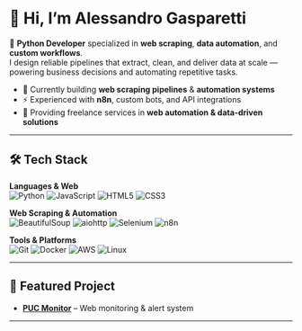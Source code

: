 # 👋 Hi, I’m Alessandro Gasparetti  

🚀 **Python Developer** specialized in **web scraping**, **data automation**, and **custom workflows**.  
I design reliable pipelines that extract, clean, and deliver data at scale — powering business decisions and automating repetitive tasks.  

- 🔭 Currently building **web scraping pipelines** & **automation systems**  
- ⚡ Experienced with **n8n**, custom bots, and API integrations  
- 💼 Providing freelance services in **web automation & data-driven solutions**  

---

## 🛠 Tech Stack  

**Languages & Web**  
![Python](https://img.shields.io/badge/-Python-3776AB?logo=python&logoColor=white&style=for-the-badge) ![JavaScript](https://img.shields.io/badge/-JavaScript-F7DF1E?logo=javascript&logoColor=black&style=for-the-badge) ![HTML5](https://img.shields.io/badge/-HTML5-E34F26?logo=html5&logoColor=white&style=for-the-badge) ![CSS3](https://img.shields.io/badge/-CSS3-1572B6?logo=css3&logoColor=white&style=for-the-badge)  

**Web Scraping & Automation**  
![BeautifulSoup](https://img.shields.io/badge/-BeautifulSoup-258BCB?style=for-the-badge) ![aiohttp](https://img.shields.io/badge/-aiohttp-0055A5?style=for-the-badge) ![Selenium](https://img.shields.io/badge/-Selenium-43B02A?logo=selenium&logoColor=white&style=for-the-badge) ![n8n](https://img.shields.io/badge/-n8n-EA4B8B?logo=n8n&logoColor=white&style=for-the-badge)  

**Tools & Platforms**  
![Git](https://img.shields.io/badge/-Git-F05032?logo=git&logoColor=white&style=for-the-badge) ![Docker](https://img.shields.io/badge/-Docker-2496ED?logo=docker&logoColor=white&style=for-the-badge) ![AWS](https://img.shields.io/badge/-AWS-232F3E?logo=amazon-aws&logoColor=white&style=for-the-badge) ![Linux](https://img.shields.io/badge/-Linux-FCC624?logo=linux&logoColor=black&style=for-the-badge)  

---

## 📂 Featured Project  

- [**PUC Monitor**](https://github.com/username/puc-monitor) – Web monitoring & alert system  

---
